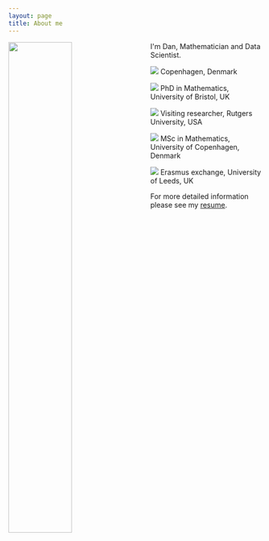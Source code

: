 ```yaml
---
layout: page
title: About me
---
```


<img align="left" src="{{ site.baseurl }}/img/2mt.jpg" style="width:50%; margin-right:30px">

I'm Dan, Mathematician and Data Scientist.

<img src="{{ site.baseurl }}/img/icon-home.png"> Copenhagen, Denmark

<!--<img src="{{ site.baseurl }}/img/icon-briefcase.png"> TBA-->
<img src="{{ site.baseurl }}/img/icon-student.png"> PhD in Mathematics, University of Bristol, UK

<img src="{{ site.baseurl }}/img/icon-physics.png"> Visiting researcher, Rutgers University, USA

<img src="{{ site.baseurl }}/img/icon-degree.png"> MSc in Mathematics, University of Copenhagen, Denmark

<img src="{{ site.baseurl }}/img/icon-airplane.png"> Erasmus exchange, University of Leeds, UK

For more detailed information please see my [resume](/img/resume.pdf).

